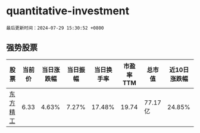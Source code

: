 # quantitative-investment

`最后更新时间：2024-07-29 15:30:52 +0800`

## 强势股票

|股票|当前价|当日涨跌幅|当日振幅|当日换手率|市盈率TTM|总市值|近10日涨跌幅|
|----|----|----|----|----|----|----|----|
|[东方精工](https://xueqiu.com/S/SZ002611)|6.33|4.63%|7.27%|17.48%|19.74|77.17亿|24.85%|
